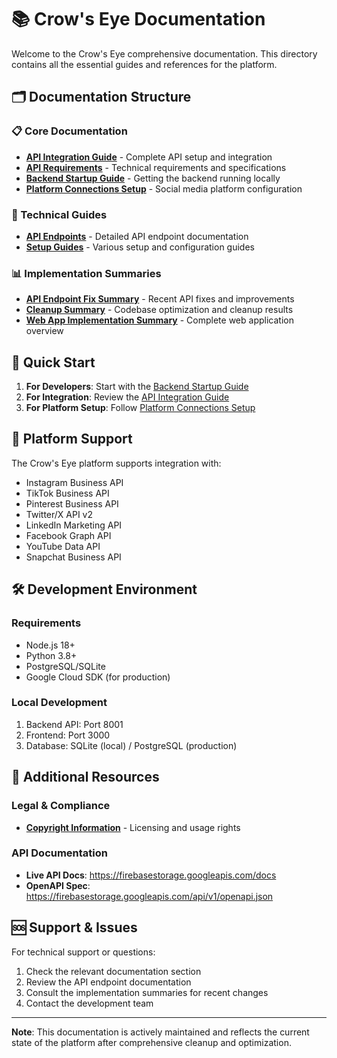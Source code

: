 # 📚 Crow's Eye Documentation

Welcome to the Crow's Eye comprehensive documentation. This directory contains all the essential guides and references for the platform.

## 🗂️ Documentation Structure

### 📋 Core Documentation
- **[API Integration Guide](../API_INTEGRATION_GUIDE.md)** - Complete API setup and integration
- **[API Requirements](../API_REQUIREMENTS.md)** - Technical requirements and specifications  
- **[Backend Startup Guide](../BACKEND_STARTUP_GUIDE.md)** - Getting the backend running locally
- **[Platform Connections Setup](../PLATFORM_CONNECTIONS_SETUP.md)** - Social media platform configuration

### 🔧 Technical Guides
- **[API Endpoints](api/)** - Detailed API endpoint documentation
- **[Setup Guides](guides/)** - Various setup and configuration guides

### 📊 Implementation Summaries
- **[API Endpoint Fix Summary](API_ENDPOINT_FIX_SUMMARY.md)** - Recent API fixes and improvements
- **[Cleanup Summary](CLEANUP_SUMMARY.md)** - Codebase optimization and cleanup results
- **[Web App Implementation Summary](WEB_APP_IMPLEMENTATION_SUMMARY.md)** - Complete web application overview

## 🚀 Quick Start

1. **For Developers**: Start with the [Backend Startup Guide](../BACKEND_STARTUP_GUIDE.md)
2. **For Integration**: Review the [API Integration Guide](../API_INTEGRATION_GUIDE.md)
3. **For Platform Setup**: Follow [Platform Connections Setup](../PLATFORM_CONNECTIONS_SETUP.md)

## 📱 Platform Support

The Crow's Eye platform supports integration with:
- Instagram Business API
- TikTok Business API  
- Pinterest Business API
- Twitter/X API v2
- LinkedIn Marketing API
- Facebook Graph API
- YouTube Data API
- Snapchat Business API

## 🛠️ Development Environment

### Requirements
- Node.js 18+ 
- Python 3.8+
- PostgreSQL/SQLite
- Google Cloud SDK (for production)

### Local Development
1. Backend API: Port 8001
2. Frontend: Port 3000
3. Database: SQLite (local) / PostgreSQL (production)

## 📖 Additional Resources

### Legal & Compliance
- **[Copyright Information](../COPYRIGHT.md)** - Licensing and usage rights

### API Documentation
- **Live API Docs**: https://firebasestorage.googleapis.com/docs
- **OpenAPI Spec**: https://firebasestorage.googleapis.com/api/v1/openapi.json

## 🆘 Support & Issues

For technical support or questions:
1. Check the relevant documentation section
2. Review the API endpoint documentation
3. Consult the implementation summaries for recent changes
4. Contact the development team

---

**Note**: This documentation is actively maintained and reflects the current state of the platform after comprehensive cleanup and optimization. 